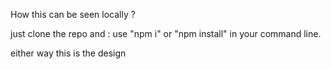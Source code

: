 How this can be seen locally ? 

just clone the repo and : use "npm i" or "npm install" in your command line.

either way this is the design 
